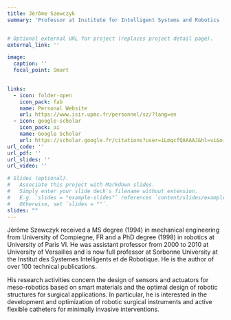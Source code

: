 ```yaml
---
title: Jérôme Szewczyk
summary: 'Professor at Institute for Intelligent Systems and Robotics (ISIR), Sorbonne University, CNRS, France'


# Optional external URL for project (replaces project detail page).
external_link: ''

image:
  caption: ''
  focal_point: Smart
    

links:
  - icon: folder-open
    icon_pack: fab
    name: Personal Website
    url: https://www.isir.upmc.fr/personnel/sz/?lang=en
  - icon: google-scholar
    icon_pack: ai
    name: Google Scholar
    url: https://scholar.google.fr/citations?user=iLmqcfQAAAAJ&hl=vi&oi=ao
url_code: ''
url_pdf: ''
url_slides: ''
url_video: ''

# Slides (optional).
#   Associate this project with Markdown slides.
#   Simply enter your slide deck's filename without extension.
#   E.g. `slides = "example-slides"` references `content/slides/example-slides.md`.
#   Otherwise, set `slides = ""`.
slides: ""
---
```


Jérôme Szewczyk received a MS degree (1994)
in mechanical engineering from University of
Compiegne, FR and a PhD degree (1998) in robotics at University of Paris VI. 
He was assistant professor from 2000 to 2010 at University of Versailles and
is now full professor at Sorbonne University at the
Institut des Systemes Intelligents et de Robotique. 
He is the author of over 100 technical publications. 

His research activities concern the design of
sensors and actuators for meso-robotics based on
smart materials and the optimal design of robotic
structures for surgical applications. In particular, he is interested in the
development and optimization of robotic surgical instruments and active
flexible catheters for minimally invasive interventions.
